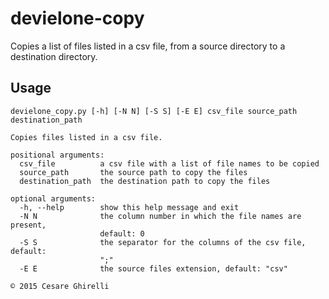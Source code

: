 # devielone-copy

Copies a list of files listed in a csv file, from a source directory to a destination directory.

## Usage

```
devielone_copy.py [-h] [-N N] [-S S] [-E E] csv_file source_path destination_path

Copies files listed in a csv file.

positional arguments:
  csv_file          a csv file with a list of file names to be copied
  source_path       the source path to copy the files
  destination_path  the destination path to copy the files

optional arguments:
  -h, --help        show this help message and exit
  -N N              the column number in which the file names are present,
                    default: 0
  -S S              the separator for the columns of the csv file, default:
                    ";"
  -E E              the source files extension, default: "csv"

© 2015 Cesare Ghirelli
```
